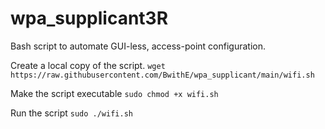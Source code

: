 # wpa_supplicant3R
Bash script to automate GUI-less, access-point configuration.

Create a local copy of the script.
```wget https://raw.githubusercontent.com/BwithE/wpa_supplicant/main/wifi.sh```

Make the script executable
```sudo chmod +x wifi.sh```

Run the script
```sudo ./wifi.sh```
